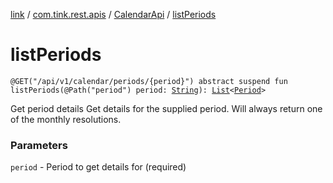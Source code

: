 [link](../../index.md) / [com.tink.rest.apis](../index.md) / [CalendarApi](index.md) / [listPeriods](./list-periods.md)

# listPeriods

`@GET("/api/v1/calendar/periods/{period}") abstract suspend fun listPeriods(@Path("period") period: `[`String`](https://kotlinlang.org/api/latest/jvm/stdlib/kotlin/-string/index.html)`): `[`List`](https://kotlinlang.org/api/latest/jvm/stdlib/kotlin.collections/-list/index.html)`<`[`Period`](../../com.tink.rest.models/-period/index.md)`>`

Get period details
Get details for the supplied period. Will always return one of the monthly resolutions.

### Parameters

`period` - Period to get details for (required)